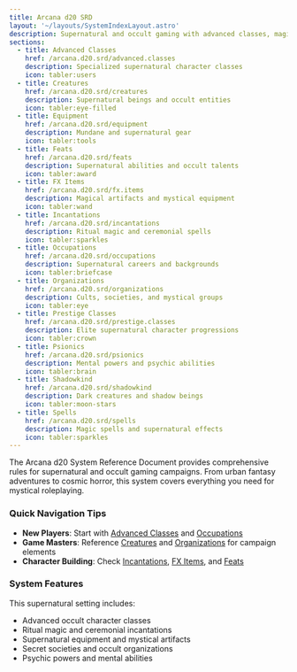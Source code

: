 ```yaml
---
title: Arcana d20 SRD
layout: '~/layouts/SystemIndexLayout.astro'
description: Supernatural and occult gaming with advanced classes, magical equipment, incantations, and mystical organizations.
sections:
  - title: Advanced Classes
    href: /arcana.d20.srd/advanced.classes
    description: Specialized supernatural character classes
    icon: tabler:users
  - title: Creatures
    href: /arcana.d20.srd/creatures
    description: Supernatural beings and occult entities
    icon: tabler:eye-filled
  - title: Equipment
    href: /arcana.d20.srd/equipment
    description: Mundane and supernatural gear
    icon: tabler:tools
  - title: Feats
    href: /arcana.d20.srd/feats
    description: Supernatural abilities and occult talents
    icon: tabler:award
  - title: FX Items
    href: /arcana.d20.srd/fx.items
    description: Magical artifacts and mystical equipment
    icon: tabler:wand
  - title: Incantations
    href: /arcana.d20.srd/incantations
    description: Ritual magic and ceremonial spells
    icon: tabler:sparkles
  - title: Occupations
    href: /arcana.d20.srd/occupations
    description: Supernatural careers and backgrounds
    icon: tabler:briefcase
  - title: Organizations
    href: /arcana.d20.srd/organizations
    description: Cults, societies, and mystical groups
    icon: tabler:eye
  - title: Prestige Classes
    href: /arcana.d20.srd/prestige.classes
    description: Elite supernatural character progressions
    icon: tabler:crown
  - title: Psionics
    href: /arcana.d20.srd/psionics
    description: Mental powers and psychic abilities
    icon: tabler:brain
  - title: Shadowkind
    href: /arcana.d20.srd/shadowkind
    description: Dark creatures and shadow beings
    icon: tabler:moon-stars
  - title: Spells
    href: /arcana.d20.srd/spells
    description: Magic spells and supernatural effects
    icon: tabler:sparkles
---
```

The Arcana d20 System Reference Document provides comprehensive rules for supernatural and occult gaming campaigns. From urban fantasy adventures to cosmic horror, this system covers everything you need for mystical roleplaying.

<div id="tips" style="position: relative; top: -80px;"></div>

### Quick Navigation Tips

- **New Players**: Start with [Advanced Classes](/arcana.d20.srd/advanced.classes) and [Occupations](/arcana.d20.srd/occupations)
- **Game Masters**: Reference [Creatures](/arcana.d20.srd/creatures) and [Organizations](/arcana.d20.srd/organizations) for campaign elements
- **Character Building**: Check [Incantations](/arcana.d20.srd/incantations), [FX Items](/arcana.d20.srd/fx.items), and [Feats](/arcana.d20.srd/feats)

<div id="features" style="position: relative; top: -80px;"></div>

### System Features

This supernatural setting includes:

- Advanced occult character classes
- Ritual magic and ceremonial incantations
- Supernatural equipment and mystical artifacts
- Secret societies and occult organizations
- Psychic powers and mental abilities
